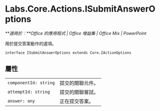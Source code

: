 
# <a name="labs.core.actions.isubmitansweroptions"></a>Labs.Core.Actions.ISubmitAnswerOptions

 _**適用於︰**Office 的應用程式 | Office 增益集 | Office Mix | PowerPoint_

用於提交答案動作的選項。

```
interface ISubmitAnswerOptions extends Core.IActionOptions
```


## <a name="properties"></a>屬性


|||
|:-----|:-----|
| `componentId: string`|提交的關聯元件。|
| `attemptId: string`|提交的關聯嘗試。|
| `answer: any`|正在提交答案。|
